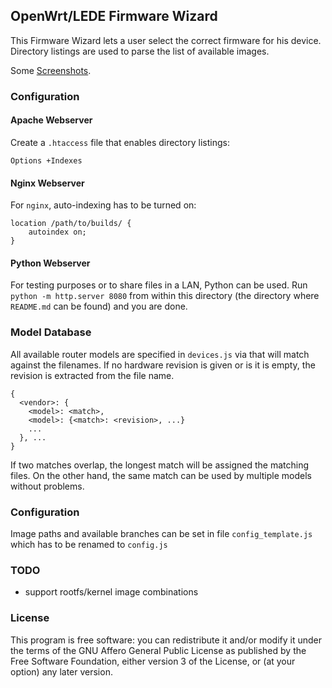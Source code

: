 OpenWrt/LEDE Firmware Wizard
---

This Firmware Wizard lets a user select the correct firmware for his device. Directory listings are used to parse the list of available images.

Some [Screenshots](docs/screenshots.md).

### Configuration

#### Apache Webserver
Create a `.htaccess` file that enables directory listings:
```
Options +Indexes
```

#### Nginx Webserver
For `nginx`, auto-indexing has to be turned on:
```
location /path/to/builds/ {
    autoindex on;
}
```

#### Python Webserver
For testing purposes or to share files in a LAN, Python can be used. Run `python -m http.server 8080` from within this directory (the directory where `README.md` can be found) and you are done.

### Model Database
All available router models are specified in `devices.js` via that will match against the filenames.
If no hardware revision is given or is it is empty, the revision is extracted from the file name.

```
{
  <vendor>: {
    <model>: <match>,
    <model>: {<match>: <revision>, ...}
    ...
  }, ...
}
```

If two matches overlap, the longest match will be assigned the matching files. On the other hand, the same match can be used by multiple models without problems.

### Configuration
Image paths and available branches can be set in file `config_template.js` which has to be renamed to `config.js`

### TODO
- support rootfs/kernel image combinations

### License
This program is free software: you can redistribute it and/or modify
it under the terms of the GNU Affero General Public License as published by
the Free Software Foundation, either version 3 of the License, or
(at your option) any later version.
